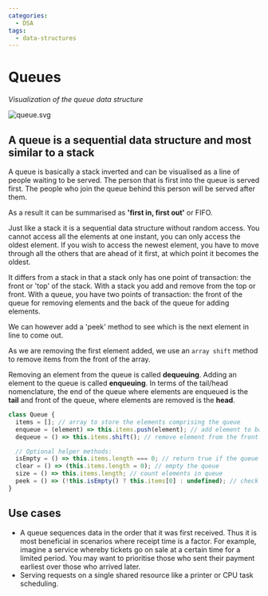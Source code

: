 ```yaml
---
categories:
  - DSA
tags:
  - data-structures
---
```


# Queues

_Visualization of the queue data structure_

![queue.svg](queue.svg)

## A queue is a sequential data structure and most similar to a stack

A queue is basically a stack inverted and can be visualised as a line of people
waiting to be served. The person that is first into the queue is served first.
The people who join the queue behind this person will be served after them.

As a result it can be summarised as **'first in, first out'** or FIFO.

Just like a stack it is a sequential data structure without random access. You
cannot access all the elements at one instant, you can only access the oldest
element. If you wish to access the newest element, you have to move through all
the others that are ahead of it first, at which point it becomes the oldest.

It differs from a stack in that a stack only has one point of transaction: the
front or 'top' of the stack. With a stack you add and remove from the top or
front. With a queue, you have two points of transaction: the front of the queue
for removing elements and the back of the queue for adding elements.

We can however add a 'peek' method to see which is the next element in line to
come out.

As we are removing the first element added, we use an `array shift` method to
remove items from the front of the array.

Removing an element from the queue is called **dequeuing**. Adding an element to
the queue is called **enqueuing**. In terms of the tail/head nomenclature, the
end of the queue where elements are enqueued is the **tail** and front of the
queue, where elements are removed is the **head**.

```js
class Queue {
  items = []; // array to store the elements comprising the queue
  enqueue = (element) => this.items.push(element); // add element to back
  dequeue = () => this.items.shift(); // remove element from the front

  // Optional helper methods:
  isEmpty = () => this.items.length === 0; // return true if the queue is empty
  clear = () => (this.items.length = 0); // empty the queue
  size = () => this.items.length; // count elements in queue
  peek = () => (!this.isEmpty() ? this.items[0] : undefined); // check which element is next in line
}
```

## Use cases

- A queue sequences data in the order that it was first received. Thus it is
  most beneficial in scenarios where receipt time is a factor. For example,
  imagine a service whereby tickets go on sale at a certain time for a limited
  period. You may want to prioritise those who sent their payment earliest over
  those who arrived later.
- Serving requests on a single shared resource like a printer or CPU task
  scheduling.
